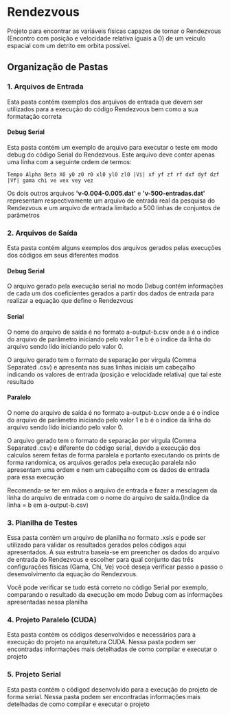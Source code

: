 # Rendezvous

Projeto para encontrar as variáveis físicas capazes de tornar o Rendezvous (Encontro com posição e velocidade relativa iguais a 0) de um veiculo espacial com um detrito em orbita possível.

## Organização de Pastas


### 1. Arquivos de Entrada
Esta pasta contém exemplos dos arquivos de entrada que devem ser utilizados para a execução do código Rendezvous bem como a sua formatação correta

#### Debug Serial
Esta pasta contém um exemplo de arquivo para executar o teste em modo debug do código Serial do Rendezvous. Este arquivo deve conter apenas uma linha com a seguinte ordem de termos:

```
Tempo Alpha Beta X0 y0 z0 r0 xl0 yl0 zl0 |Vi| xf yf zf rf dxf dyf dzf |Vf| gama chi ve vex vey vez
```

Os dois outros arquivos **'v-0.004-0.005.dat'** e **'v-500-entradas.dat'** representam respectivamente um arquivo de entrada real da pesquisa do Rendezvous e um arquivo de entrada limitado a 500 linhas de conjuntos de parâmetros 

### 2. Arquivos de Saída
Esta pasta contém alguns exemplos dos arquivos gerados pelas execuções dos códigos em seus diferentes modos
#### Debug Serial
O arquivo gerado pela execução serial no modo Debug contém informações de cada um dos coeficientes gerados a partir dos dados de entrada para realizar a equação que define o Rendezvous
#### Serial
O nome do arquivo de saída é no formato a-output-b.csv onde a é o indice do arquivo de parâmetro iniciando pelo valor 1 e b é o indice da linha do arquivo sendo lido iniciando pelo valor 0.

O arquivo gerado tem o formato de separação por virgula (Comma Separated .csv) e apresenta nas suas linhas iniciais um cabeçalho indicando os valores de entrada (posição e velocidade relativa) que tal este resultado

#### Paralelo
O nome do arquivo de saída é no formato a-output-b.csv onde a é o indice do arquivo de parâmetro iniciando pelo valor 1 e b é o indice da linha do arquivo sendo lido iniciando pelo valor 0.

O arquivo gerado tem o formato de separação por virgula (Comma Separated .csv) e diferente do código serial, devido a execução dos calculos serem feitas de forma paralela e portanto executando os prints de forma randomica, os arquivos gerados pela execução paralela não apresentam uma ordem e nem um cabeçalho com os dados de entrada para essa execução

Recomenda-se ter em mãos o arquivo de entrada e fazer a mesclagem da linha do arquivo de entrada com o nome do arquivo de saída.(Indice da linha = b em a-output-b.csv)


### 3. Planilha de Testes
Essa pasta contém um arquivo de planilha no formato .xsls e pode ser utilizado para validar os resultados gerados pelos códigos aqui apresentados. A sua estrutra baseia-se em preencher os dados do arquivo de entrada do Rendezvous e escolher para qual conjunto das três configurações físicas (Gama, Chi, Ve) você deseja verificar passo a passo o desenvolvimento da equação do Rendezvous.

Você pode verificar se tudo está correto no código Serial por exemplo, comparando o resultado da execução em modo Debug com as informações apresentadas nessa planilha

### 4. Projeto Paralelo (CUDA)
Esta pasta contém os códigos desenvolvidos e necessários para a execução do projeto na arquitetura CUDA.
Nessa pasta podem ser encontradas informações mais detelhadas de como compilar e executar o projeto
### 5. Projeto Serial
Esta pasta contém o códigod desenvolvido para a execução do projeto de forma serial.
Nessa pasta podem ser encontradas informações mais detelhadas de como compilar e executar o projeto
